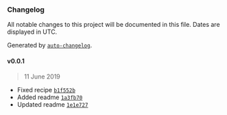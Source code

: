 ### Changelog

All notable changes to this project will be documented in this file. Dates are displayed in UTC.

Generated by [`auto-changelog`](https://github.com/CookPete/auto-changelog).

#### v0.0.1

> 11 June 2019

- Fixed recipe [`b1f552b`](https://github.com/rickstaa/deep_robotics_singularity_recipes/commit/b1f552bc298329ef61610e14a1066cb624e467bf)
- Added readme [`1a3fb70`](https://github.com/rickstaa/deep_robotics_singularity_recipes/commit/1a3fb70bea8a5cc04e9c5837a0e5c7039f33f2f5)
- Updated readme [`1e1e727`](https://github.com/rickstaa/deep_robotics_singularity_recipes/commit/1e1e727196e8709f666c46c7486bd02b631c4638)
